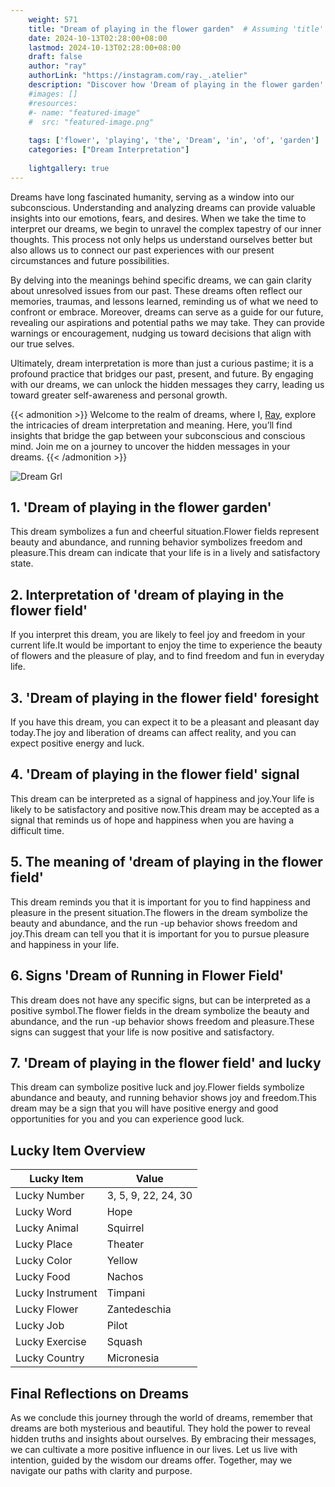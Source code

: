 ```yaml
---
    weight: 571
    title: "Dream of playing in the flower garden"  # Assuming 'title' column exists
    date: 2024-10-13T02:28:00+08:00
    lastmod: 2024-10-13T02:28:00+08:00
    draft: false
    author: "ray"
    authorLink: "https://instagram.com/ray._.atelier"
    description: "Discover how 'Dream of playing in the flower garden' can interpret your future and uncover its significant meanings in your life."
    #images: []
    #resources:
    #- name: "featured-image"
    #  src: "featured-image.png"
    
    tags: ['flower', 'playing', 'the', 'Dream', 'in', 'of', 'garden']
    categories: ["Dream Interpretation"]
    
    lightgallery: true
---
```

    
Dreams have long fascinated humanity, serving as a window into our subconscious. Understanding and analyzing dreams can provide valuable insights into our emotions, fears, and desires. When we take the time to interpret our dreams, we begin to unravel the complex tapestry of our inner thoughts. This process not only helps us understand ourselves better but also allows us to connect our past experiences with our present circumstances and future possibilities.

By delving into the meanings behind specific dreams, we can gain clarity about unresolved issues from our past. These dreams often reflect our memories, traumas, and lessons learned, reminding us of what we need to confront or embrace. Moreover, dreams can serve as a guide for our future, revealing our aspirations and potential paths we may take. They can provide warnings or encouragement, nudging us toward decisions that align with our true selves.

Ultimately, dream interpretation is more than just a curious pastime; it is a profound practice that bridges our past, present, and future. By engaging with our dreams, we can unlock the hidden messages they carry, leading us toward greater self-awareness and personal growth.

{{< admonition >}}
Welcome to the realm of dreams, where I, [Ray](https://instagram.com/ray._.atelier), explore the intricacies of dream interpretation and meaning. Here, you’ll find insights that bridge the gap between your subconscious and conscious mind. Join me on a journey to uncover the hidden messages in your dreams.
{{< /admonition >}}

![Dream Grl](https://cdn.pixabay.com/photo/2017/11/02/03/35/gothic-2910057_1280.jpg "Dream Grl")

## 1. 'Dream of playing in the flower garden'
This dream symbolizes a fun and cheerful situation.Flower fields represent beauty and abundance, and running behavior symbolizes freedom and pleasure.This dream can indicate that your life is in a lively and satisfactory state.

## 2. Interpretation of 'dream of playing in the flower field'
If you interpret this dream, you are likely to feel joy and freedom in your current life.It would be important to enjoy the time to experience the beauty of flowers and the pleasure of play, and to find freedom and fun in everyday life.

## 3. 'Dream of playing in the flower field' foresight
If you have this dream, you can expect it to be a pleasant and pleasant day today.The joy and liberation of dreams can affect reality, and you can expect positive energy and luck.

## 4. 'Dream of playing in the flower field' signal
This dream can be interpreted as a signal of happiness and joy.Your life is likely to be satisfactory and positive now.This dream may be accepted as a signal that reminds us of hope and happiness when you are having a difficult time.

## 5. The meaning of 'dream of playing in the flower field'
This dream reminds you that it is important for you to find happiness and pleasure in the present situation.The flowers in the dream symbolize the beauty and abundance, and the run -up behavior shows freedom and joy.This dream can tell you that it is important for you to pursue pleasure and happiness in your life.

## 6. Signs 'Dream of Running in Flower Field'
This dream does not have any specific signs, but can be interpreted as a positive symbol.The flower fields in the dream symbolize the beauty and abundance, and the run -up behavior shows freedom and pleasure.These signs can suggest that your life is now positive and satisfactory.

## 7. 'Dream of playing in the flower field' and lucky
This dream can symbolize positive luck and joy.Flower fields symbolize abundance and beauty, and running behavior shows joy and freedom.This dream may be a sign that you will have positive energy and good opportunities for you and you can experience good luck.

## Lucky Item Overview
| Lucky Item          | Value              |
|---------------|--------------------|
| Lucky Number        | 3, 5, 9, 22, 24, 30  |
| Lucky Word          | Hope |
| Lucky Animal        | Squirrel |
| Lucky Place         | Theater     |
| Lucky Color         | Yellow     |
| Lucky Food          | Nachos      |
| Lucky Instrument    | Timpani |
| Lucky Flower        | Zantedeschia    |
| Lucky Job           | Pilot       |
| Lucky Exercise      | Squash  |
| Lucky Country       | Micronesia    |


##  Final Reflections on Dreams

As we conclude this journey through the world of dreams, remember that dreams are both mysterious and beautiful. They hold the power to reveal hidden truths and insights about ourselves. By embracing their messages, we can cultivate a more positive influence in our lives. Let us live with intention, guided by the wisdom our dreams offer. Together, may we navigate our paths with clarity and purpose.
